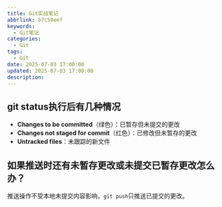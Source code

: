 ```yaml
---
title: Git实战笔记
abbrlink: b7c59eef
keywords:
  - Git笔记
categories:
  - Git
tags:
  - Git
date: 2025-07-03 17:00:00
updated: 2025-07-03 17:00:00
description:
---
```

## git status执行后有几种情况

- **Changes to be committed**（绿色）：已暂存但未提交的更改
- **Changes not staged for commit**（红色）：已修改但未暂存的更改
- **Untracked files**：未跟踪的新文件

## 如果推送时还有未暂存更改或未提交已暂存更改怎么办？

推送操作不受本地未提交内容影响，`git push`只推送已提交的更改。